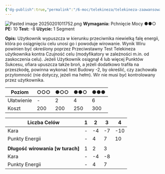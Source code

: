 ```yaml
---
{"dg-publish":true,"permalink":"/6-moc/telekineza/telekineza-zaawansowane/wir-mocy/","dgPassFrontmatter":true}
---
```


![Pasted image 20250201011752.png](/img/user/6%20Obrazy/Pasted%20image%2020250201011752.png)
**Wymagania:** Pchnięcie Mocy ●●○
**PE:** 10
**Test:** -8
**Użycie:** 1 Segment

**Opis:** Użytkownik wypuszcza w kierunku przeciwnika niewielką falę energii, która po osiągnięciu celu unosi go i powoduje wirowanie. Wynik Wiru powinien być określony poprzez Przeciwstawny Test Telekineza użytkownika kontra Czujność celu (modyfikatory w zależności m.in. od zaskoczenia celu). Jeżeli Użytkownik osiągnął 4 lub więcej Punktów Sukcesu, ofiara upuszcza także broń, a jeżeli dodatkowo trafiła na przeszkodę, powinna wykonać test Budowy -2, by określić, czy zachowała przytomność (nie dotyczy, jeżeli ma hełm). Wir nie musi być kontrolowany przez użytkownika.

| Poziom     | ○○○ | ●○○ | ●●○ | ●●● |
| ---------- | --- | --- | --- | --- |
| Ułatwienie | -   | 2   | 4   | 6   |
| Koszt      | 200 | 200 | 250 | 300 |

| Liczba Celów                     | 1   | 2   | 3   | 4   |
| -------------------------------- | --- | --- | --- | --- |
| Kara                             | -   | -4  | -7  | -10 |
| Punkty Energii                   | -   | 4   | 7   | 10  |
|                                  |     |     |     |     |
| **Długość wirowania [w turach]** | 1   | 2   | 3   |     |
| Kara                             | -   | -4  | -8  |     |
| Punkty Energii                   | -   | 4   | 7   |     |